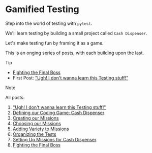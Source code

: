 # Gamified Testing

Step into the world of testing with `pytest`.

We'll learn testing by building a small project called `Cash Dispenser`.

Let's make testing fun by framing it as a game.

This is an onging series of posts, with each building upon the last.

> [!TIP]
> - [Fighting the Final Boss](https://github.com/CodingComputing/gamified-testing/blob/main/post08.md)
> - First Post: ["Ugh! I don't wanna learn this Testing stuff!"](https://github.com/CodingComputing/gamified-testing/blob/main/post01.md)

> [!NOTE]
> All posts:

1. ["Ugh! I don't wanna learn this Testing stuff!"](https://github.com/CodingComputing/gamified-testing/blob/main/post01.md)
2. [Defining our Coding Game: Cash Dispenser](https://github.com/CodingComputing/gamified-testing/blob/main/post02.md)
3. [Creating our Missions](https://github.com/CodingComputing/gamified-testing/blob/main/post03.md)
4. [Choosing our Missions](https://github.com/CodingComputing/gamified-testing/blob/main/post04.md)
5. [Adding Variety to Missions](https://github.com/CodingComputing/gamified-testing/blob/main/post05.md)
6. [Organizing the Tests](https://github.com/CodingComputing/gamified-testing/blob/main/post06.md)
7. [Setting Up Missions for Cash Dispenser](https://github.com/CodingComputing/gamified-testing/blob/main/post07.md)
8. [Fighting the Final Boss](https://github.com/CodingComputing/gamified-testing/blob/main/post08.md)
